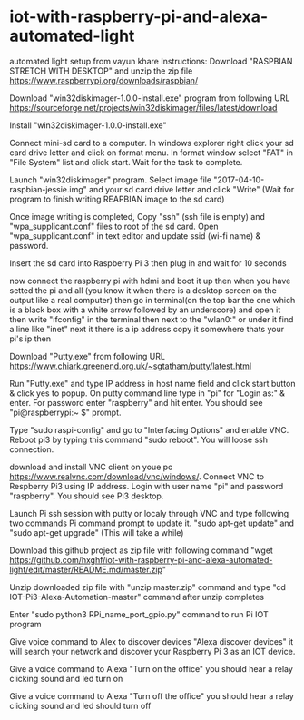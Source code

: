 # iot-with-raspberry-pi-and-alexa-automated-light
automated light setup from vayun khare
Instructions:
Download "RASPBIAN STRETCH WITH DESKTOP" and unzip the zip file
https://www.raspberrypi.org/downloads/raspbian/

Download "win32diskimager-1.0.0-install.exe" program from following URL https://sourceforge.net/projects/win32diskimager/files/latest/download

Install "win32diskimager-1.0.0-install.exe"

Connect mini-sd card to a computer. In windows explorer right click your sd card drive letter and click on format menu. In format window select "FAT" in "File System" list and click start. Wait for the task to complete.



Launch "win32diskimager" program. Select image file "2017-04-10-raspbian-jessie.img" and your sd card drive letter and click "Write" (Wait for program to finish writing REAPBIAN image to the sd card)



Once image writing is completed, Copy "ssh" (ssh file is empty) and "wpa_supplicant.conf" files to root of the sd card. Open "wpa_supplicant.conf" in text editor and update ssid (wi-fi name) & password.

Insert the sd card into Raspberry Pi 3 then plug in and wait for 10 seconds

now connect the raspberry pi with hdmi and boot it up then when you have setted the pi and all (you know it when there is a desktop screen on the output like a real computer) then go in terminal(on the top bar the one which is a black box with a white arrow followed by an underscore) and open it then write "ifconfig" in the terminal then next to the "wlan0:" or under it find a line like "inet" next it there is a ip address copy it somewhere thats your pi's ip then



Download "Putty.exe" from following URL https://www.chiark.greenend.org.uk/~sgtatham/putty/latest.html

Run "Putty.exe" and type IP address in host name field and click start button & click yes to popup. On putty command line type in "pi" for "Login as:" & enter. For password enter "raspberry" and hit enter. You should see "pi@raspberrypi:~ $" prompt.




Type "sudo raspi-config" and go to "Interfacing Options" and enable VNC. Reboot pi3 by typing this command "sudo reboot". You will loose ssh connection.

 download and install VNC client on youe pc https://www.realvnc.com/download/vnc/windows/. Connect VNC to Respberry Pi3 using IP address. Login with user name "pi" and password "raspberry". You should see Pi3 desktop.



Launch Pi ssh session with putty or localy through VNC and type following two commands Pi command prompt to update it. "sudo apt-get update" and "sudo apt-get upgrade" (This will take a while)

Download this github project as zip file with following command "wget https://github.com/hxghf/iot-with-raspberry-pi-and-alexa-automated-light/edit/master/README.md/master.zip"

Unzip downloaded zip file with "unzip master.zip" command and type "cd IOT-Pi3-Alexa-Automation-master" command after unzip completes



Enter "sudo python3 RPi_name_port_gpio.py" command to run Pi IOT program

Give voice command to Alex to discover devices "Alexa discover devices" it will search your network and discover your Raspberry Pi 3 as an IOT device.

Give a voice command to Alexa "Turn on the office" you should hear a relay clicking sound and led turn on

Give a voice command to Alexa "Turn off the office" you should hear a relay clicking sound and led should turn off
